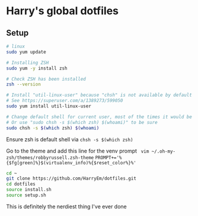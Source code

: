 # Harry's global dotfiles

## Setup
```sh
# linux
sudo yum update

# Installing ZSH
sudo yum -y install zsh

# Check ZSH has been installed
zsh --version

# Install "util-linux-user" because "chsh" is not available by default
# See https://superuser.com/a/1389273/599050
sudo yum install util-linux-user

# Change default shell for current user, most of the times it would be "ec2-user"
# Or use "sudo chsh -s $(which zsh) $(whoami)" to be sure
sudo chsh -s $(which zsh) $(whoami)
```

Ensure zsh is default shell via `chsh -s $(which zsh)`

Go to the theme and add this line for the venv prompt
` vim ~/.oh-my-zsh/themes/robbyrussell.zsh-theme`
`PROMPT+='%{$fg[green]%}$(virtualenv_info)%{$reset_color%}%'`

```sh
cd ~
git clone https://github.com/HarryEm/dotfiles.git
cd dotfiles
source install.sh
source setup.sh
```

This is definitely the nerdiest thing I've ever done

